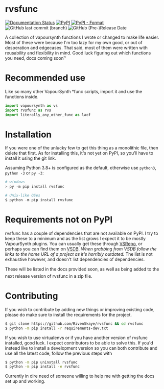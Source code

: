 # rvsfunc

[![Documentation Status](https://readthedocs.org/projects/rvsfunc/badge/?version=latest)](https://rvsfunc.tae.moe/en/latest/?badge=latest)
[![PyPI](https://img.shields.io/pypi/v/rvsfunc?color=green&style=plastic)](https://pypi.org/project/rvsfunc)
[![PyPI - Format](https://img.shields.io/pypi/format/rvsfunc?logo=python&style=plastic)](https://pypi.org/project/rvsfunc)
![GitHub last commit (branch)](https://img.shields.io/github/last-commit/RivenSkaye/rvsfunc/master?logo=github&logoColor=lightblue&style=plastic)
![GitHub (Pre-)Release Date](https://img.shields.io/github/release-date-pre/RivenSkaye/rvsfunc?logo=github&logoColor=lightblue&style=plastic)


A collection of vapoursynth functions I wrote or changed to make life easier.
Most of these were because I'm too lazy for my own good, or out of desperation
and edgecases.
That said, most of them were written with reusability and flexibility in mind.
Good luck figuring out which functions you need, docs coming soon&trade;

# Recommended use

Like so many other VapourSynth \*func scripts, import it and use the functions inside.
```py
import vapoursynth as vs
import rvsfunc as rvs
import literally_any_other_func as laof
```

# Installation

If you were one of the unlucky few to get this thing as a monolithic file,
then delete that first.
As for installing this, it's not yet on PyPI, so you'll have to install it using
the git link.

Assuming Python 3.8+ is configured as the default, otherwise use `python3`,
`python -3` or `py -3`:
```py
# windows
> py -m pip install rvsfunc

# Unix-like OSes
$ python -m pip install rvsfunc
```

# Requirements not on PyPI

rvsfunc has a couple of dependencies that are not available on PyPI.
I try to keep these to a minimum and as the list grows I expect it to be
mostly VapourSynth plugins. You can usually get these through [VSRepo](https://github.com/vapoursynth/vsrepo),
or perhaps you can find them on [VSDB](https://vsdb.top/). _When grabbing from VSDB follow the
links to the home URL of a project as it's horribly outdated._
The list is not exhaustive however, and doesn't list dependencies of dependencies.

These will be listed in the docs provided soon&#0153;, as well as being added
to the next release version of rvsfunc in a zip file.

# Contributing

If you wish to contribute by adding new things or improving existing code,
please do make sure to install the requirements for the project.
```bash
$ git clone https://github.com/RivenSkaye/rvsfunc && cd rvsfunc
$ python -m pip install -r requirements-dev.txt
```
If you wish to use virtualenvs or if you have another version of rvsfunc
installed, good luck. I expect contributors to be able to solve this.
If you'd instead like to install a development version so you can both
contribute and use all the latest code, follow the previous steps with
```bash
$ python -m pip uninstall rvsfunc
$ python -m pip install -e rvsfunc
```

Currently in dire need of someone willing to help me with getting the docs
set up and working.
